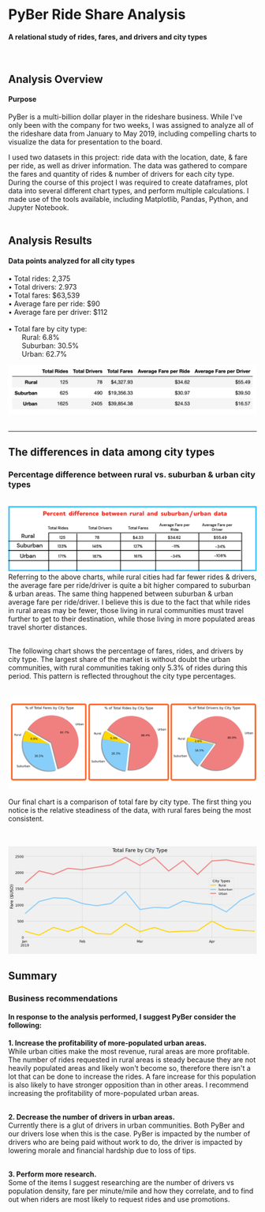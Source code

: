 # PyBer Ride Share Analysis
#### A relational study of rides, fares, and drivers and city types

<BR>



## Analysis Overview
#### Purpose

PyBer is a multi-billion dollar player in the rideshare business. While I've only been with the company for two weeks, I was assigned to analyze all of the rideshare data from January to May 2019, including compelling charts to visualize the data for presentation to the board.
<BR>
  
I used two datasets in this project: ride data with the location, date, & fare per ride, as well as driver information. The data was gathered to compare the fares and quantity of rides & number of drivers for each city type. During the course of this project I was required to create dataframes, plot data into several different chart types, and perform multiple calculations. I made use of the tools available, including Matplotlib, Pandas, Python, and Jupyter Notebook.
<BR>
  <BR>
  
## Analysis Results
  
#### Data points analyzed for all city types


• Total rides: 2,375
      <BR>
• Total drivers: 2.973
      <BR>
• Total fares: $63,539
      <BR>
• Average fare per ride: $90
      <BR>
• Average fare per driver: $112
      <BR><BR>
• Total fare by city type:
      <BR>
&nbsp;&nbsp;&nbsp;&nbsp;&nbsp;&nbsp;&nbsp;Rural: 6.8%<BR>
&nbsp;&nbsp;&nbsp;&nbsp;&nbsp;&nbsp;&nbsp;Suburban: 30.5%<BR>
&nbsp;&nbsp;&nbsp;&nbsp;&nbsp;&nbsp;&nbsp;Urban: 62.7%      <BR>


<img src="https://github.com/meggrooms/PyBer_Analysis/blob/main/Images/totals.png" size=2>  
 <BR><BR>
        
 _____________
        
## The differences in data among city types
### Percentage difference between rural vs. suburban & urban city types
   <BR>
<img src="https://github.com/meggrooms/PyBer_Analysis/blob/main/Images/%25%20different%20from%20rural.png">
<BR>
Referring to the above charts, while rural cities had far fewer rides & drivers, the average fare per ride/driver is quite a bit higher compared to suburban & urban areas. The same thing happened between suburban & urban average fare per ride/driver. I believe this is due to the fact that while rides in rural areas may be fewer, those living in rural communities must travel further to get to their destination, while those living in more populated areas travel shorter distances.
 <BR><BR>
   
   
The following chart shows the percentage of fares, rides, and drivers by city type. The largest share of the market is without doubt the urban communities, with rural communities taking only 5.3% of rides during this period. This pattern is reflected throughout the city type percentages.
 
    
 <BR>
 <img src="https://github.com/meggrooms/PyBer_Analysis/blob/main/Images/total%20percents.png">
 <BR>

 Our final chart is a comparison of total fare by city type. The first thing you notice is the relative steadiness of the data, with rural fares being the most consistent.  
   
   
<BR><BR>
<img src="https://github.com/meggrooms/PyBer_Analysis/blob/main/Images/fig%208%20-%20Ttl%20fare%20by%20city%20type.png">
  
## Summary
### Business recommendations 
#### In response to the analysis performed, I suggest PyBer consider the following:

__1. Increase the profitability of more-populated urban areas.__
  <BR>
 While urban cities make the most revenue, rural areas are more profitable. The number of rides requested in rural areas is steady because they are not heavily populated areas and likely won't become so, therefore there isn't a lot that can be done to increase the rides. A fare increase for this population is also likely to have stronger opposition than in other areas. I recommend increasing the profitability of more-populated urban areas. 
  <BR>
<BR>
  
__2. Decrease the number of drivers in urban areas.__
  <BR>
Currently there is a glut of drivers in urban communities. Both PyBer and our drivers lose when this is the case. PyBer is impacted by the number of drivers who are being paid without work to do, the driver is impacted by lowering morale and financial hardship due to loss of tips.
<BR>
<br>
  
__3. Perform more research.__
<BR>
Some of the items I suggest researching are the number of drivers vs population density, fare per minute/mile and how they correlate, and to find out when riders are most likely to request rides and use promotions.
